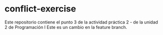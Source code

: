 # conflict-exercise
Este repositorio contiene el punto 3 de la actividad práctica 2 - de la unidad 2 de Programación I
Este es un cambio en la feature branch.
